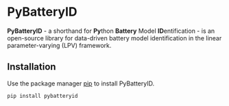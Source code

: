 # PyBatteryID

**PyBatteryID** - a shorthand for **Py**thon **Battery** Model **ID**entification - is an open-source library for data-driven battery model identification in the linear parameter-varying (LPV) framework.

## Installation

Use the package manager [pip](https://pip.pypa.io/en/stable/) to install PyBatteryID.

```bash
pip install pybatteryid
```
